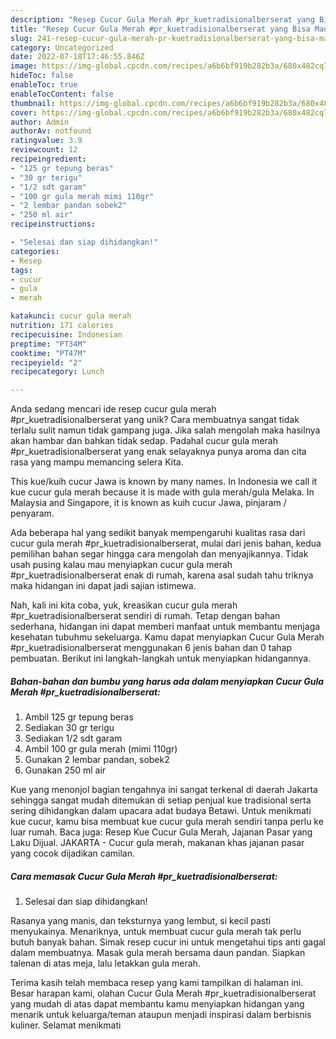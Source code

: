 ```yaml
---
description: "Resep Cucur Gula Merah #pr_kuetradisionalberserat yang Bisa Manjain Lidah"
title: "Resep Cucur Gula Merah #pr_kuetradisionalberserat yang Bisa Manjain Lidah"
slug: 241-resep-cucur-gula-merah-pr-kuetradisionalberserat-yang-bisa-manjain-lidah
category: Uncategorized
date: 2022-07-18T17:46:55.846Z
image: https://img-global.cpcdn.com/recipes/a6b6bf919b282b3a/680x482cq70/cucur-gula-merah-pr_kuetradisionalberserat-foto-resep-utama.jpg
hideToc: false
enableToc: true
enableTocContent: false
thumbnail: https://img-global.cpcdn.com/recipes/a6b6bf919b282b3a/680x482cq70/cucur-gula-merah-pr_kuetradisionalberserat-foto-resep-utama.jpg
cover: https://img-global.cpcdn.com/recipes/a6b6bf919b282b3a/680x482cq70/cucur-gula-merah-pr_kuetradisionalberserat-foto-resep-utama.jpg
author: Admin
authorAv: notfound
ratingvalue: 3.9
reviewcount: 12
recipeingredient:
- "125 gr tepung beras"
- "30 gr terigu"
- "1/2 sdt garam"
- "100 gr gula merah mimi 110gr"
- "2 lembar pandan sobek2"
- "250 ml air"
recipeinstructions:

- "Selesai dan siap dihidangkan!"
categories:
- Resep
tags:
- cucur
- gula
- merah

katakunci: cucur gula merah 
nutrition: 171 calories
recipecuisine: Indonesian
preptime: "PT34M"
cooktime: "PT47M"
recipeyield: "2"
recipecategory: Lunch

---
```





Anda sedang mencari ide resep cucur gula merah #pr_kuetradisionalberserat yang unik? Cara membuatnya sangat tidak terlalu sulit namun tidak gampang juga. Jika salah mengolah maka hasilnya akan hambar dan bahkan tidak sedap. Padahal cucur gula merah #pr_kuetradisionalberserat yang enak selayaknya punya aroma dan cita rasa yang mampu memancing selera Kita.





This kue/kuih cucur Jawa is known by many names. In Indonesia we call it kue cucur gula merah because it is made with gula merah/gula Melaka. In Malaysia and Singapore, it is known as kuih cucur Jawa, pinjaram / penyaram.

Ada beberapa hal yang sedikit banyak mempengaruhi kualitas rasa dari cucur gula merah #pr_kuetradisionalberserat, mulai dari jenis bahan, kedua pemilihan bahan segar hingga cara mengolah dan menyajikannya. Tidak usah pusing kalau mau menyiapkan cucur gula merah #pr_kuetradisionalberserat enak di rumah, karena asal sudah tahu triknya maka hidangan ini dapat jadi sajian istimewa.






Nah, kali ini kita coba, yuk, kreasikan cucur gula merah #pr_kuetradisionalberserat sendiri di rumah. Tetap dengan bahan sederhana, hidangan ini dapat memberi manfaat untuk membantu menjaga kesehatan tubuhmu sekeluarga. Kamu dapat menyiapkan Cucur Gula Merah #pr_kuetradisionalberserat menggunakan 6 jenis bahan dan 0 tahap pembuatan. Berikut ini langkah-langkah untuk menyiapkan hidangannya.

<!--inarticleads1-->

##### Bahan-bahan dan bumbu yang harus ada dalam menyiapkan Cucur Gula Merah #pr_kuetradisionalberserat:

1. Ambil 125 gr tepung beras
1. Sediakan 30 gr terigu
1. Sediakan 1/2 sdt garam
1. Ambil 100 gr gula merah (mimi 110gr)
1. Gunakan 2 lembar pandan, sobek2
1. Gunakan 250 ml air


Kue yang menonjol bagian tengahnya ini sangat terkenal di daerah Jakarta sehingga sangat mudah ditemukan di setiap penjual kue tradisional serta sering dihidangkan dalam upacara adat budaya Betawi. Untuk menikmati kue cucur, kamu bisa membuat kue cucur gula merah sendiri tanpa perlu ke luar rumah. Baca juga: Resep Kue Cucur Gula Merah, Jajanan Pasar yang Laku Dijual. JAKARTA - Cucur gula merah, makanan khas jajanan pasar yang cocok dijadikan camilan. 

<!--inarticleads2-->

##### Cara memasak Cucur Gula Merah #pr_kuetradisionalberserat:


1. Selesai dan siap dihidangkan!

Rasanya yang manis, dan teksturnya yang lembut, si kecil pasti menyukainya. Menariknya, untuk membuat cucur gula merah tak perlu butuh banyak bahan. Simak resep cucur ini untuk mengetahui tips anti gagal dalam membuatnya. Masak gula merah bersama daun pandan. Siapkan talenan di atas meja, lalu letakkan gula merah. 

Terima kasih telah membaca resep yang kami tampilkan di halaman ini. Besar harapan kami, olahan Cucur Gula Merah #pr_kuetradisionalberserat yang mudah di atas dapat membantu kamu menyiapkan hidangan yang menarik untuk keluarga/teman ataupun menjadi inspirasi dalam berbisnis kuliner. Selamat menikmati
